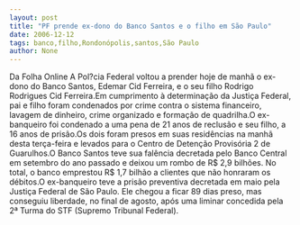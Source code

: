 ```yaml
---
layout: post
title: "PF prende ex-dono do Banco Santos e o filho em São Paulo"
date: 2006-12-12
tags: banco,filho,Rondonópolis,santos,São Paulo
author: None
---
```

Da Folha Online
A Pol?cia Federal voltou a prender hoje de manhã o ex-dono do Banco Santos, Edemar Cid Ferreira, e o seu filho Rodrigo Rodrigues Cid Ferreira.Em cumprimento à determinação da Justiça Federal, pai e filho foram condenados por crime contra o sistema financeiro, lavagem de dinheiro, crime organizado e formação de quadrilha.O ex-banqueiro foi condenado a uma pena de 21 anos de reclusão e seu filho, a 16 anos de prisão.Os dois foram presos em suas residências na manhã desta terça-feira e levados para o Centro de Detenção Provisória 2 de Guarulhos.O Banco Santos teve sua falência decretada pelo Banco Central em setembro do ano passado e deixou um rombo de R$ 2,9 bilhões. No total, o banco emprestou R$ 1,7 bilhão a clientes que não honraram os débitos.O ex-banqueiro teve a prisão preventiva decretada em maio pela Justiça Federal de São Paulo. Ele chegou a ficar 89 dias preso, mas conseguiu liberdade, no final de agosto, após uma liminar concedida pela 2ª Turma do STF (Supremo Tribunal Federal). 